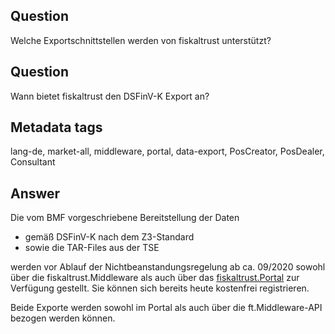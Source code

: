 ## Question

Welche Exportschnittstellen werden von fiskaltrust unterstützt?

## Question

Wann bietet fiskaltrust den DSFinV-K Export an?

## Metadata tags

lang-de, market-all, middleware, portal, data-export, PosCreator, PosDealer, Consultant

## Answer

Die vom BMF vorgeschriebene Bereitstellung der Daten 

- gemäß DSFinV-K nach dem Z3-Standard
- sowie die TAR-Files aus der TSE

werden vor Ablauf der Nichtbeanstandungsregelung ab ca. 09/2020 sowohl über die fiskaltrust.Middleware als auch über das [fiskaltrust.Portal](https://portal.fiskaltrust.de/) zur Verfügung gestellt. Sie können sich bereits heute kostenfrei registrieren.

Beide Exporte werden sowohl im Portal als auch über die ft.Middleware-API bezogen werden können.